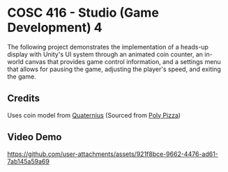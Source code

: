 # COSC 416 - Studio (Game Development) 4
The following project demonstrates the implementation of a heads-up display with Unity's UI system through an animated coin counter, an in-world canvas that provides game control information, and a settings menu that allows for pausing the game, adjusting the player's speed, and exiting the game.

## Credits
Uses coin model from [Quaternius](https://quaternius.com/) (Sourced from [Poly Pizza](https://poly.pizza/m/QHZtj94fvh))

## Video Demo
https://github.com/user-attachments/assets/921f8bce-9662-4476-ad61-7ab145a59a69
